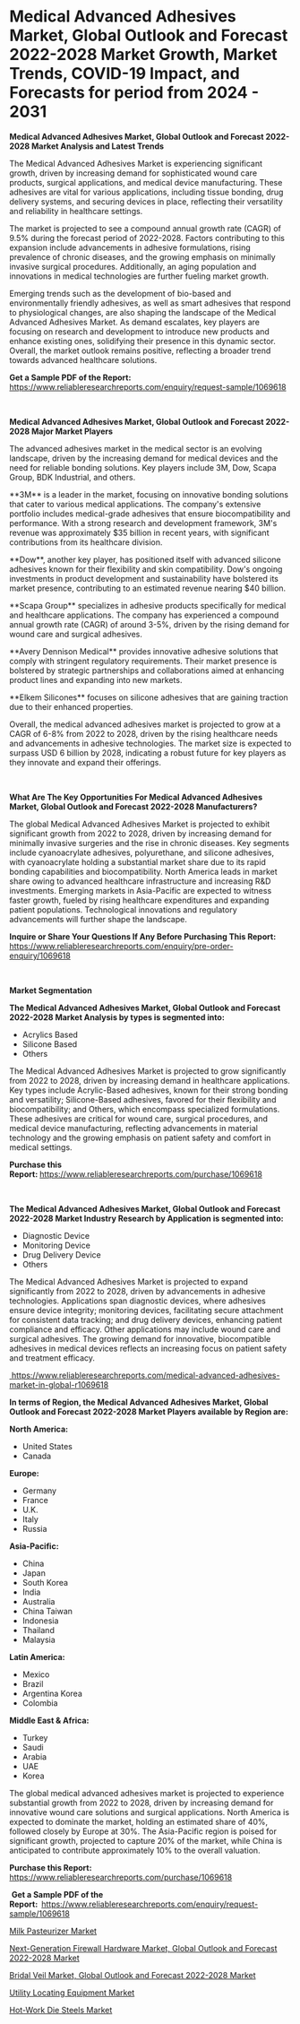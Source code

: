 <p><h1>Medical Advanced Adhesives Market, Global Outlook and Forecast 2022-2028 Market Growth, Market Trends, COVID-19 Impact, and Forecasts for period from 2024 - 2031</h1></p><p><strong>Medical Advanced Adhesives Market, Global Outlook and Forecast 2022-2028 Market Analysis and Latest Trends</strong></p>
<p><p>The Medical Advanced Adhesives Market is experiencing significant growth, driven by increasing demand for sophisticated wound care products, surgical applications, and medical device manufacturing. These adhesives are vital for various applications, including tissue bonding, drug delivery systems, and securing devices in place, reflecting their versatility and reliability in healthcare settings.</p><p>The market is projected to see a compound annual growth rate (CAGR) of 9.5% during the forecast period of 2022-2028. Factors contributing to this expansion include advancements in adhesive formulations, rising prevalence of chronic diseases, and the growing emphasis on minimally invasive surgical procedures. Additionally, an aging population and innovations in medical technologies are further fueling market growth.</p><p>Emerging trends such as the development of bio-based and environmentally friendly adhesives, as well as smart adhesives that respond to physiological changes, are also shaping the landscape of the Medical Advanced Adhesives Market. As demand escalates, key players are focusing on research and development to introduce new products and enhance existing ones, solidifying their presence in this dynamic sector. Overall, the market outlook remains positive, reflecting a broader trend towards advanced healthcare solutions.</p></p>
<p><strong>Get a Sample PDF of the Report:&nbsp;</strong> <a href="https://www.reliableresearchreports.com/enquiry/request-sample/1069618">https://www.reliableresearchreports.com/enquiry/request-sample/1069618</a></p>
<p>&nbsp;</p>
<p><strong>Medical Advanced Adhesives Market, Global Outlook and Forecast 2022-2028 Major Market Players</strong></p>
<p><p>The advanced adhesives market in the medical sector is an evolving landscape, driven by the increasing demand for medical devices and the need for reliable bonding solutions. Key players include 3M, Dow, Scapa Group, BDK Industrial, and others. </p><p>**3M** is a leader in the market, focusing on innovative bonding solutions that cater to various medical applications. The company's extensive portfolio includes medical-grade adhesives that ensure biocompatibility and performance. With a strong research and development framework, 3M's revenue was approximately $35 billion in recent years, with significant contributions from its healthcare division.</p><p>**Dow**, another key player, has positioned itself with advanced silicone adhesives known for their flexibility and skin compatibility. Dow's ongoing investments in product development and sustainability have bolstered its market presence, contributing to an estimated revenue nearing $40 billion.</p><p>**Scapa Group** specializes in adhesive products specifically for medical and healthcare applications. The company has experienced a compound annual growth rate (CAGR) of around 3-5%, driven by the rising demand for wound care and surgical adhesives. </p><p>**Avery Dennison Medical** provides innovative adhesive solutions that comply with stringent regulatory requirements. Their market presence is bolstered by strategic partnerships and collaborations aimed at enhancing product lines and expanding into new markets.</p><p>**Elkem Silicones** focuses on silicone adhesives that are gaining traction due to their enhanced properties. </p><p>Overall, the medical advanced adhesives market is projected to grow at a CAGR of 6-8% from 2022 to 2028, driven by the rising healthcare needs and advancements in adhesive technologies. The market size is expected to surpass USD 6 billion by 2028, indicating a robust future for key players as they innovate and expand their offerings.</p></p>
<p>&nbsp;</p>
<p><strong>What Are The Key Opportunities For Medical Advanced Adhesives Market, Global Outlook and Forecast 2022-2028 Manufacturers?</strong></p>
<p><p>The global Medical Advanced Adhesives Market is projected to exhibit significant growth from 2022 to 2028, driven by increasing demand for minimally invasive surgeries and the rise in chronic diseases. Key segments include cyanoacrylate adhesives, polyurethane, and silicone adhesives, with cyanoacrylate holding a substantial market share due to its rapid bonding capabilities and biocompatibility. North America leads in market share owing to advanced healthcare infrastructure and increasing R&D investments. Emerging markets in Asia-Pacific are expected to witness faster growth, fueled by rising healthcare expenditures and expanding patient populations. Technological innovations and regulatory advancements will further shape the landscape.</p></p>
<p><strong>Inquire or Share Your Questions If Any Before Purchasing This Report:</strong> <a href="https://www.reliableresearchreports.com/enquiry/pre-order-enquiry/1069618">https://www.reliableresearchreports.com/enquiry/pre-order-enquiry/1069618</a></p>
<p>&nbsp;</p>
<p><strong>Market Segmentation</strong></p>
<p><strong>The Medical Advanced Adhesives Market, Global Outlook and Forecast 2022-2028 Market Analysis by types is segmented into:</strong></p>
<p><ul><li>Acrylics Based</li><li>Silicone Based</li><li>Others</li></ul></p>
<p><p>The Medical Advanced Adhesives Market is projected to grow significantly from 2022 to 2028, driven by increasing demand in healthcare applications. Key types include Acrylic-Based adhesives, known for their strong bonding and versatility; Silicone-Based adhesives, favored for their flexibility and biocompatibility; and Others, which encompass specialized formulations. These adhesives are critical for wound care, surgical procedures, and medical device manufacturing, reflecting advancements in material technology and the growing emphasis on patient safety and comfort in medical settings.</p></p>
<p><strong>Purchase this Report:&nbsp;</strong><a href="https://www.reliableresearchreports.com/purchase/1069618">https://www.reliableresearchreports.com/purchase/1069618</a></p>
<p>&nbsp;</p>
<p><strong>The Medical Advanced Adhesives Market, Global Outlook and Forecast 2022-2028 Market Industry Research by Application is segmented into:</strong></p>
<p><ul><li>Diagnostic Device</li><li>Monitoring Device</li><li>Drug Delivery Device</li><li>Others</li></ul></p>
<p><p>The Medical Advanced Adhesives Market is projected to expand significantly from 2022 to 2028, driven by advancements in adhesive technologies. Applications span diagnostic devices, where adhesives ensure device integrity; monitoring devices, facilitating secure attachment for consistent data tracking; and drug delivery devices, enhancing patient compliance and efficacy. Other applications may include wound care and surgical adhesives. The growing demand for innovative, biocompatible adhesives in medical devices reflects an increasing focus on patient safety and treatment efficacy.</p></p>
<p><a href="https://www.reliableresearchreports.com/medical-advanced-adhesives-market-in-global-r1069618">&nbsp;https://www.reliableresearchreports.com/medical-advanced-adhesives-market-in-global-r1069618</a></p>
<p><strong>In terms of Region, the Medical Advanced Adhesives Market, Global Outlook and Forecast 2022-2028 Market Players available by Region are:</strong></p>
<p>
    <p> <strong> North America: </strong>
        <ul>
            <li>United States</li>
            <li>Canada</li>
        </ul>
        </p> 
    <p> <strong> Europe: </strong>
        <ul>
            <li>Germany</li>
            <li>France</li>
            <li>U.K.</li>
            <li>Italy</li>
            <li>Russia</li>
        </ul>
        </p> 
    <p> <strong> Asia-Pacific: </strong>
        <ul>
            <li>China</li>
            <li>Japan</li>
            <li>South Korea</li>
            <li>India</li>
            <li>Australia</li>
            <li>China Taiwan</li>
            <li>Indonesia</li>
            <li>Thailand</li>
            <li>Malaysia</li>
        </ul>
        </p> 
    <p> <strong> Latin America: </strong>
        <ul>
            <li>Mexico</li>
            <li>Brazil</li>
            <li>Argentina Korea</li>
            <li>Colombia</li>
        </ul>
        </p> 
    <p> <strong> Middle East & Africa: </strong>
        <ul>
            <li>Turkey</li>
            <li>Saudi</li>
            <li>Arabia</li>
            <li>UAE</li>
            <li>Korea</li>
        </ul>
    </p>
    </p>
<p><p>The global medical advanced adhesives market is projected to experience substantial growth from 2022 to 2028, driven by increasing demand for innovative wound care solutions and surgical applications. North America is expected to dominate the market, holding an estimated share of 40%, followed closely by Europe at 30%. The Asia-Pacific region is poised for significant growth, projected to capture 20% of the market, while China is anticipated to contribute approximately 10% to the overall valuation.</p></p>
<p><strong>Purchase this Report: </strong><a href="https://www.reliableresearchreports.com/purchase/1069618">https://www.reliableresearchreports.com/purchase/1069618</a></p>
<p>&nbsp;<strong>Get a Sample PDF of the Report:&nbsp;&nbsp;</strong><a href="https://www.reliableresearchreports.com/enquiry/request-sample/1069618">https://www.reliableresearchreports.com/enquiry/request-sample/1069618</a></p>
<p><strong></strong></p>
<p><p><a href="https://www.linkedin.com/pulse/milk-pasteurizer-market-global-regional-analysis-focus-mwh3e?trackingId=YjG5OryMQ%2F%2ByUELNNR9YuA%3D%3D">Milk Pasteurizer Market</a></p><p><a href="https://github.com/gulaimolin/Market-Research-Report-List-6/blob/main/next-generation-firewall-hardware-market-global-outlook-and-forecast-2022-2028-market.md">Next-Generation Firewall Hardware Market, Global Outlook and Forecast 2022-2028 Market</a></p><p><a href="https://github.com/RoccoManning/Market-Research-Report-List-6/blob/main/bridal-veil-market-global-outlook-and-forecast-2022-2028-market.md">Bridal Veil Market, Global Outlook and Forecast 2022-2028 Market</a></p><p><a href="https://www.linkedin.com/pulse/utility-locating-equipment-market-size-share-trends-analysis-nsape?trackingId=%2Bq8L8UG5Roik2hbJOdyBHA%3D%3D">Utility Locating Equipment Market</a></p><p><a href="https://issuu.com/reportprime-2/docs/hot-work-die-steels-market-size-203_94147ba251c4c4">Hot-Work Die Steels Market</a></p></p>